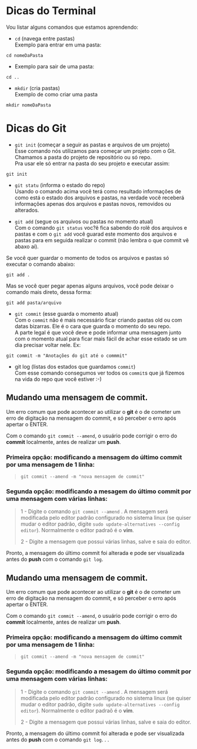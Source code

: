 # Dicas do Terminal

Vou listar alguns comandos que estamos aprendendo:   

- `cd` (navega entre pastas)  
Exemplo para entrar em uma pasta:

```
cd nomeDaPasta
```

- Exemplo para sair de uma pasta:

```
cd ..
```

- `mkdir` (cria pastas)  
Exemplo de como criar uma pasta
```
mkdir nomeDaPasta
```  


# Dicas do Git

- `git init` (começar a seguir as pastas e arquivos de um projeto)  
Esse comando nós utilizamos para começar um projeto com o Git.  
Chamamos a pasta do projeto de repositório ou só repo.  
Pra usar ele só entrar na pasta do seu projeto e executar assim:  
```   
git init
```   

- `git statu` (informa o estado do repo)  
Usando o comando acima você terá como resultado informações de como está o estado dos arquivos e pastas, na verdade você receberá informações apenas dos arquivos e pastas novos, removidos ou alterados.  

- `git add` (segue os arquivos ou pastas no momento atual)  
Com o comando `git status` voc?ê fica sabendo do rolê dos arquivos e pastas e com o `git add` você guarad este momento dos arquivos e pastas para em seguida realizar o commit (não lembra o que commit vê abaxo aí).  

Se você quer guardar o momento de todos os arquivos e pastas só executar o comando abaixo:  
```  
git add .
```  

Mas se você quer pegar apenas alguns arquivos, você pode deixar o comando mais direto, dessa forma:

```  
git add pasta/arquivo
```  

- `git commit` (esse guarda o momento atual)  
Com o `commit` não é mais necessário ficar criando pastas old ou com datas bizarras. Ele é o cara que guarda o momento do seu repo.  
A parte legal é que você deve e pode informar uma mensagem junto com o momento atual para ficar mais fácil de achar esse estado se um dia precisar voltar nele. Ex:  

```  
git commit -m "Anotações do git até o commmit"  
```  

- git log (listas dos estados que guardamos `commit`)  
Com esse comando consegumos ver todos os `commit`s que já fizemos na vida do repo que você estiver :-)  

Mudando uma mensagem de **commit**.
---  

Um erro comum que pode acontecer ao utilizar o **git** é o de cometer um erro de digitação na mensagem do commit, e só perceber o erro após apertar o ENTER.  

Com o comando `git commit --amend`, o usuário pode corrigir o erro do **commit** localmente, antes de realizar um **push**.

### Primeira opção: modificando a mensagem do último commit por uma mensagem de 1 linha:
>
> `git commit --amend -m "nova mensagem de commit"`
> 

### Segunda opção: modificando a mesagem do último commit por uma mensagem com várias linhas:

>  1 - Digite o comando `git commit --amend` . A mensagem será modificada pelo editor padrão configurado no sistema linux (se quiser mudar o editor padrão, digite `sudo update-alternatives --config editor`). Normalmente o editor padraõ é o **vim**.
>  
>  2 - Digite a mensagem que possui várias linhas, salve e saia do editor.
>
> 

Pronto, a mensagem do último commit foi alterada e pode ser visualizada antes do **push** com o comando `git log`.

Mudando uma mensagem de **commit**.
---  

Um erro comum que pode acontecer ao utilizar o **git** é o de cometer um erro de digitação na mensagem do commit, e só perceber o erro após apertar o ENTER.  

Com o comando `git commit --amend`, o usuário pode corrigir o erro do **commit** localmente, antes de realizar um **push**.

### Primeira opção: modificando a mensagem do último commit por uma mensagem de 1 linha:
>
> `git commit --amend -m "nova mensagem de commit"`
> 

### Segunda opção: modificando a mesagem do último commit por uma mensagem com várias linhas:

>  1 - Digite o comando `git commit --amend` . A mensagem será modificada pelo editor padrão configurado no sistema linux (se quiser mudar o editor padrão, digite `sudo update-alternatives --config editor`). Normalmente o editor padraõ é o **vim**.
>  
>  2 - Digite a mensagem que possui várias linhas, salve e saia do editor.
>
> 

Pronto, a mensagem do último commit foi alterada e pode ser visualizada antes do **push** com o comando `git log`.
.
.
